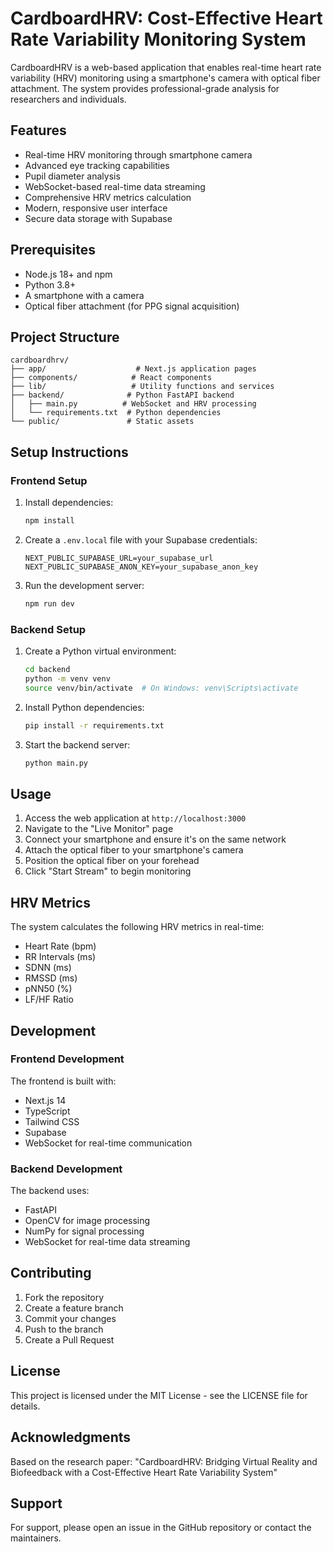 # CardboardHRV: Cost-Effective Heart Rate Variability Monitoring System

CardboardHRV is a web-based application that enables real-time heart rate variability (HRV) monitoring using a smartphone's camera with optical fiber attachment. The system provides professional-grade analysis for researchers and individuals.

## Features

- Real-time HRV monitoring through smartphone camera
- Advanced eye tracking capabilities
- Pupil diameter analysis
- WebSocket-based real-time data streaming
- Comprehensive HRV metrics calculation
- Modern, responsive user interface
- Secure data storage with Supabase

## Prerequisites

- Node.js 18+ and npm
- Python 3.8+
- A smartphone with a camera
- Optical fiber attachment (for PPG signal acquisition)

## Project Structure

```
cardboardhrv/
├── app/                    # Next.js application pages
├── components/            # React components
├── lib/                   # Utility functions and services
├── backend/              # Python FastAPI backend
│   ├── main.py          # WebSocket and HRV processing
│   └── requirements.txt  # Python dependencies
└── public/               # Static assets
```

## Setup Instructions

### Frontend Setup

1. Install dependencies:

   ```bash
   npm install
   ```

2. Create a `.env.local` file with your Supabase credentials:

   ```
   NEXT_PUBLIC_SUPABASE_URL=your_supabase_url
   NEXT_PUBLIC_SUPABASE_ANON_KEY=your_supabase_anon_key
   ```

3. Run the development server:
   ```bash
   npm run dev
   ```

### Backend Setup

1. Create a Python virtual environment:

   ```bash
   cd backend
   python -m venv venv
   source venv/bin/activate  # On Windows: venv\Scripts\activate
   ```

2. Install Python dependencies:

   ```bash
   pip install -r requirements.txt
   ```

3. Start the backend server:
   ```bash
   python main.py
   ```

## Usage

1. Access the web application at `http://localhost:3000`
2. Navigate to the "Live Monitor" page
3. Connect your smartphone and ensure it's on the same network
4. Attach the optical fiber to your smartphone's camera
5. Position the optical fiber on your forehead
6. Click "Start Stream" to begin monitoring

## HRV Metrics

The system calculates the following HRV metrics in real-time:

- Heart Rate (bpm)
- RR Intervals (ms)
- SDNN (ms)
- RMSSD (ms)
- pNN50 (%)
- LF/HF Ratio

## Development

### Frontend Development

The frontend is built with:

- Next.js 14
- TypeScript
- Tailwind CSS
- Supabase
- WebSocket for real-time communication

### Backend Development

The backend uses:

- FastAPI
- OpenCV for image processing
- NumPy for signal processing
- WebSocket for real-time data streaming

## Contributing

1. Fork the repository
2. Create a feature branch
3. Commit your changes
4. Push to the branch
5. Create a Pull Request

## License

This project is licensed under the MIT License - see the LICENSE file for details.

## Acknowledgments

Based on the research paper:
"CardboardHRV: Bridging Virtual Reality and Biofeedback with a Cost-Effective Heart Rate Variability System"

## Support

For support, please open an issue in the GitHub repository or contact the maintainers.
